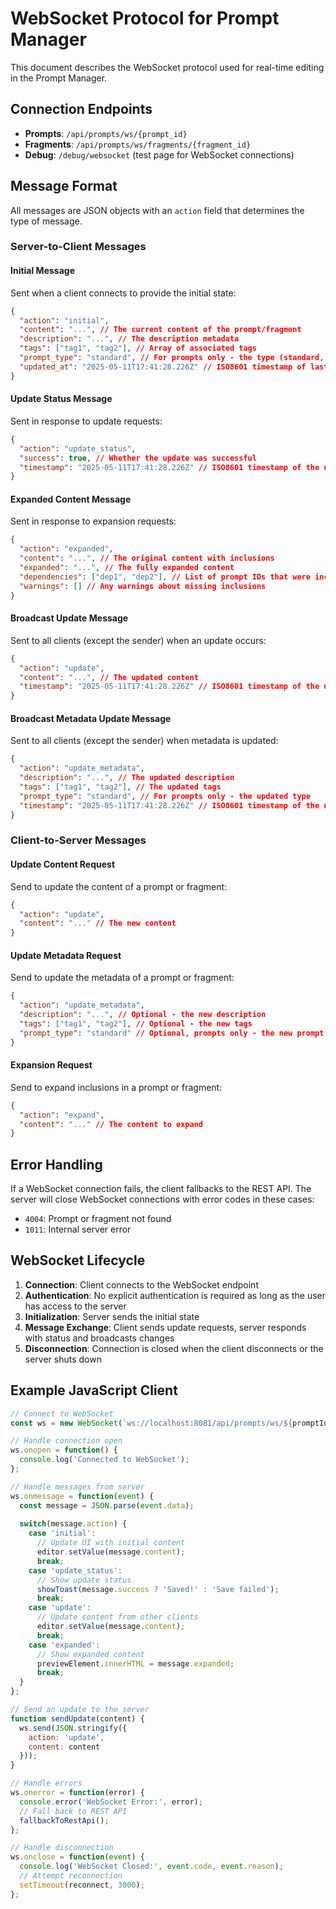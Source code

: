 # WebSocket Protocol for Prompt Manager

This document describes the WebSocket protocol used for real-time editing in the Prompt Manager.

## Connection Endpoints

- **Prompts**: `/api/prompts/ws/{prompt_id}`
- **Fragments**: `/api/prompts/ws/fragments/{fragment_id}`
- **Debug**: `/debug/websocket` (test page for WebSocket connections)

## Message Format

All messages are JSON objects with an `action` field that determines the type of message.

### Server-to-Client Messages

#### Initial Message
Sent when a client connects to provide the initial state:

```json
{
  "action": "initial",
  "content": "...", // The current content of the prompt/fragment
  "description": "...", // The description metadata
  "tags": ["tag1", "tag2"], // Array of associated tags
  "prompt_type": "standard", // For prompts only - the type (standard, composite, system, user)
  "updated_at": "2025-05-11T17:41:28.226Z" // ISO8601 timestamp of last update
}
```

#### Update Status Message
Sent in response to update requests:

```json
{
  "action": "update_status",
  "success": true, // Whether the update was successful
  "timestamp": "2025-05-11T17:41:28.226Z" // ISO8601 timestamp of the update
}
```

#### Expanded Content Message
Sent in response to expansion requests:

```json
{
  "action": "expanded",
  "content": "...", // The original content with inclusions
  "expanded": "...", // The fully expanded content
  "dependencies": ["dep1", "dep2"], // List of prompt IDs that were included
  "warnings": [] // Any warnings about missing inclusions
}
```

#### Broadcast Update Message
Sent to all clients (except the sender) when an update occurs:

```json
{
  "action": "update",
  "content": "...", // The updated content
  "timestamp": "2025-05-11T17:41:28.226Z" // ISO8601 timestamp of the update
}
```

#### Broadcast Metadata Update Message
Sent to all clients (except the sender) when metadata is updated:

```json
{
  "action": "update_metadata",
  "description": "...", // The updated description
  "tags": ["tag1", "tag2"], // The updated tags
  "prompt_type": "standard", // For prompts only - the updated type
  "timestamp": "2025-05-11T17:41:28.226Z" // ISO8601 timestamp of the update
}
```

### Client-to-Server Messages

#### Update Content Request
Send to update the content of a prompt or fragment:

```json
{
  "action": "update",
  "content": "..." // The new content
}
```

#### Update Metadata Request
Send to update the metadata of a prompt or fragment:

```json
{
  "action": "update_metadata",
  "description": "...", // Optional - the new description
  "tags": ["tag1", "tag2"], // Optional - the new tags
  "prompt_type": "standard" // Optional, prompts only - the new prompt type
}
```

#### Expansion Request
Send to expand inclusions in a prompt or fragment:

```json
{
  "action": "expand",
  "content": "..." // The content to expand
}
```

## Error Handling

If a WebSocket connection fails, the client fallbacks to the REST API. The server will close WebSocket connections with error codes in these cases:

- `4004`: Prompt or fragment not found
- `1011`: Internal server error

## WebSocket Lifecycle

1. **Connection**: Client connects to the WebSocket endpoint
2. **Authentication**: No explicit authentication is required as long as the user has access to the server
3. **Initialization**: Server sends the initial state
4. **Message Exchange**: Client sends update requests, server responds with status and broadcasts changes
5. **Disconnection**: Connection is closed when the client disconnects or the server shuts down

## Example JavaScript Client

```javascript
// Connect to WebSocket
const ws = new WebSocket(`ws://localhost:8081/api/prompts/ws/${promptId}`);

// Handle connection open
ws.onopen = function() {
  console.log('Connected to WebSocket');
};

// Handle messages from server
ws.onmessage = function(event) {
  const message = JSON.parse(event.data);
  
  switch(message.action) {
    case 'initial':
      // Update UI with initial content
      editor.setValue(message.content);
      break;
    case 'update_status':
      // Show update status
      showToast(message.success ? 'Saved!' : 'Save failed');
      break;
    case 'update':
      // Update content from other clients
      editor.setValue(message.content);
      break;
    case 'expanded':
      // Show expanded content
      previewElement.innerHTML = message.expanded;
      break;
  }
};

// Send an update to the server
function sendUpdate(content) {
  ws.send(JSON.stringify({
    action: 'update',
    content: content
  }));
}

// Handle errors
ws.onerror = function(error) {
  console.error('WebSocket Error:', error);
  // Fall back to REST API
  fallbackToRestApi();
};

// Handle disconnection
ws.onclose = function(event) {
  console.log('WebSocket Closed:', event.code, event.reason);
  // Attempt reconnection
  setTimeout(reconnect, 3000);
};
```
